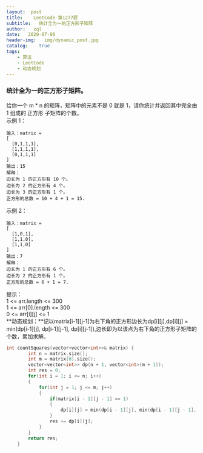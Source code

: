 ```yaml
---
layout:  post
title:    LeetCode-第1277题
subtitle:   统计全为一的正方形子矩阵
author:   zql
date:   2020-07-06
header-img:   img/dynamic_post.jpg
catalog:    true
tags:
    - 算法
    - LeetCode
    - 动态规划
---
```

### 统计全为一的正方形子矩阵。  
给你一个 m * n 的矩阵，矩阵中的元素不是 0 就是 1，请你统计并返回其中完全由 1 组成的 正方形 子矩阵的个数。  
示例 1：  
```
输入：matrix =
[
  [0,1,1,1],
  [1,1,1,1],
  [0,1,1,1]
]
输出：15
解释： 
边长为 1 的正方形有 10 个。
边长为 2 的正方形有 4 个。
边长为 3 的正方形有 1 个。
正方形的总数 = 10 + 4 + 1 = 15.
```
示例 2：  
```
输入：matrix = 
[
  [1,0,1],
  [1,1,0],
  [1,1,0]
]
输出：7
解释：  
边长为 1 的正方形有 6 个。   
边长为 2 的正方形有 1 个。  
正方形的总数 = 6 + 1 = 7.  
```
提示：  
1 <= arr.length <= 300  
1 <= arr[0].length <= 300   
0 <= arr[i][j] <= 1  
**动态规划：**记以matrix[i-1][j-1]为右下角的正方形边长为dp[i][j],dp[i][j] = min(dp[i-1][j], dp[i-1][j-1], dp[i][j-1]),边长即为以该点为右下角的正方形子矩阵的个数，累加求解。  
```c++
int countSquares(vector<vector<int>>& matrix) {
        int n = matrix.size();
        int m = matrix[0].size();
        vector<vector<int>> dp(n + 1, vector<int>(m + 1));
        int res = 0;
        for(int i = 1; i <= n; i++)
        {
            for(int j = 1; j <= m; j++)
            {
                if(matrix[i - 1][j - 1] == 1)
                {
                    dp[i][j] = min(dp[i - 1][j], min(dp[i - 1][j - 1], dp[i][j - 1])) + 1;
                }
                res += dp[i][j];
            }
        }
        return res;
    }
```
